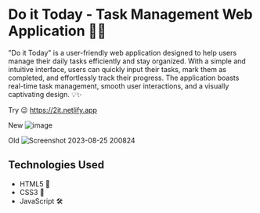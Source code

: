 # Do it Today - Task Management Web Application 🚀📝

"Do it Today" is a user-friendly web application designed to help users manage their daily tasks efficiently and stay organized. With a simple and intuitive interface, users can quickly input their tasks, mark them as completed, and effortlessly track their progress. The application boasts real-time task management, smooth user interactions, and a visually captivating design. 💡✨

Try 😉 https://2it.netlify.app

New
![image](https://github.com/Abinesh-M/do-it-today/assets/76783334/60b658a8-e9b0-45b5-a8b9-53972dc1f90c)


Old
![Screenshot 2023-08-25 200824](https://github.com/Abinesh-M/do-it-today/assets/76783334/19eb3a0f-7ae3-4821-a05a-913667bed765)



## Technologies Used

- HTML5 🧱
- CSS3 🎨
- JavaScript 🛠️




